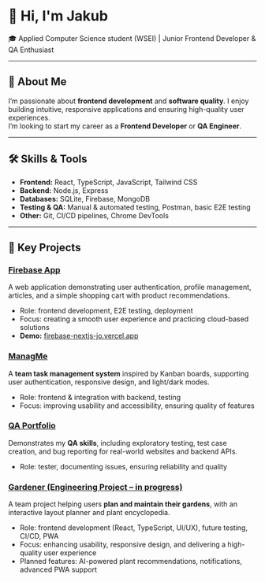 <!-- PL -->
<!-- # 👋 Cześć, jestem Jakub

🎓 Student Informatyki Stosowanej (WSEI) | 🌱 Junior Frontend Developer & QA Enthusiast  

---

## 🚀 O mnie
- 💻 Fascynuję się **frontendem (React, TypeScript, JavaScript)** oraz **jakością oprogramowania (QA)**  
- 🎯 Moim celem zawodowym jest zostać **Frontend Developerem / QA Engineerem**  
- 📚 Aktualnie rozwijam się w zakresie:
  - React + TypeScript
  - Testy (manualne i automatyczne)
  - CI/CD i podstawy DevOps

---

## 🛠️ Technologie i narzędzia
- **Frontend:** React, TypeScript, JavaScript, Tailwind CSS  
- **Backend:** Node.js, Express  
- **Bazy danych:** SQLite, Firebase, MongoDB  
- **Testy i QA:** Postman, React Testing Library, axe, Lighthouse, Chrome DevTools  
- **Pozostałe:** Git, GitHub Actions (CI/CD), Docker (podstawy)  

---

## 🚀 Projekty

### [Firebase App](https://github.com/JakubOpydwsei/Firebase)  
Aplikacja stworzona w celu praktycznej nauki **Next.js** i nowoczesnych rozwiązań chmurowych.  
Obsługuje logowanie/rejestrację (z potwierdzeniem mailowym), profil użytkownika (edycja danych i zdjęcia), prostą sekcję artykułów oraz koszyk z rekomendacjami produktów i obsługą kodów promocyjnych.  
- **Stack:** Next.js, Tailwind CSS, DaisyUI, react-hook-form, Firebase  
- **Jakość:** testy E2E (Playwright), CI/CD (GitHub Actions), hosting na Vercel  
- **Demo:** [firebase-nextjs-jo.vercel.app](https://firebase-nextjs-jo.vercel.app/)


### [ManagMe](https://github.com/JakubOpydwsei/ManagMe)  
System w stylu **Kanban**, inspirowany GitHub Projects, do zarządzania projektami i zadaniami w zespołach.  
Posiada dwa backendy – jeden odpowiedzialny za logowanie i tokeny JWT, drugi za dane aplikacji. Wspiera logowanie przez Google (OAuth2), responsywność oraz motywy jasny/ciemny.  
- **Stack:** React, Node.js, Express, MongoDB, JWT, REST API, TypeScript, Tailwind CSS, DaisyUI  
- **Jakość:** testy E2E (Playwright), CI/CD (GitHub Actions), Lighthouse/AXE (SEO 100, A11Y 100)  
- **Uwaga:** brak live demo ze względu na architekturę z 2 backendami


### [QA Portfolio](https://github.com/JakubOpydwsei/qa-portfolio)  
Repozytorium prezentujące moje umiejętności z zakresu **testowania manualnego i automatycznego**.  
Zawiera: testy endpointów backendu (`ManagMe`), exploratory testy dla Allegro i OpenCart, scenariusze testowe, test cases oraz bug reporty.  
- **Narzędzia:** Postman, Playwright, GitHub Issues  
- Stanowi uzupełnienie umiejętności frontendowych i backendowych, pokazując podejście QA.

### [🌱 Gardener (projekt inżynierski – w trakcie rozwoju)](https://github.com/JakubOpydwsei/Gardener)
Aplikacja webowa wspierająca użytkowników w planowaniu i pielęgnacji ogrodu. Projekt realizowany zespołowo (3 osoby) w ramach pracy inżynierskiej.
Mój wkład: **frontend** (**React**, **TypeScript**, **UI/UX)**, w przyszłości również **testy**, **CI/CD** oraz **PWA**.

Funkcjonalności:

- Wstępna encyklopedia roślin z informacjami o glebie, podlewaniu, nasłonecznieniu i okresach sadzenia,
- Wstępny interaktywny kreator ogrodu (planowanie rozmieszczenia roślin),
- Plany rozwoju: AI do rekomendacji roślin, pełna PWA, CI/CD, powiadomienia i wskazówki (np. podlewanie, niekompatybilne rośliny).

Stack: React, TypeScript, Node.js (Express), SQLite, REST API, Tailwind CSS, DaisyUI, AOS. -->



<!-- ANG -->

<!-- # 👋 Hi, I'm Jakub

🎓 Applied Computer Science student (WSEI) | 🌱 Junior Frontend Developer & QA Enthusiast  

---

## 🚀 About Me
- 💻 Passionate about **frontend development (React, TypeScript, JavaScript)** and **software quality (QA)**  
- 🎯 My career goal is to become a **Frontend Developer / QA Engineer**  
- 📚 Currently improving my skills in:
  - React + TypeScript
  - Testing (manual & automated)
  - CI/CD and basic DevOps

---

## 🛠️ Tech Stack & Tools
- **Frontend:** React, TypeScript, JavaScript, Tailwind CSS  
- **Backend:** Node.js, Express  
- **Databases:** SQLite, Firebase, MongoDB  
- **Testing & QA:** Postman, React Testing Library, axe, Lighthouse, Chrome DevTools  
- **Other:** Git, GitHub Actions (CI/CD), Docker (basics)  

---

## 🚀 Projects

### [Firebase App](https://github.com/JakubOpydwsei/Firebase)  
A project built to practice **Next.js** and modern cloud-based solutions.  
Features include user authentication/registration (with email confirmation), profile management (data & avatar), a simple article section, and a shopping cart with product recommendations and promo codes.  
- **Stack:** Next.js, Tailwind CSS, DaisyUI, react-hook-form, Firebase  
- **Quality:** E2E tests (Playwright), CI/CD (GitHub Actions), hosted on Vercel  
- **Demo:** [firebase-nextjs-jo.vercel.app](https://firebase-nextjs-jo.vercel.app/)


### [ManagMe](https://github.com/JakubOpydwsei/ManagMe)  
A **Kanban-style** system, inspired by GitHub Projects, for team project and task management.  
It includes two backends – one for authentication (JWT) and another for application data. Supports Google login (OAuth2), responsive design, and light/dark mode.  
- **Stack:** React, Node.js, Express, MongoDB, JWT, REST API, TypeScript, Tailwind CSS, DaisyUI  
- **Quality:** E2E tests (Playwright), CI/CD (GitHub Actions), Lighthouse/AXE (SEO 100, A11Y 100)  
- **Note:** No live demo available due to architecture requiring 2 backend servers


### [QA Portfolio](https://github.com/JakubOpydwsei/qa-portfolio)  
A repository presenting my **manual and automated testing** skills.  
Includes: backend endpoint tests (`ManagMe`), exploratory testing for Allegro and OpenCart, test cases, scenarios, and bug reports.  
- **Tools:** Postman, Playwright, GitHub Issues  
- Complements my frontend & backend development skills, demonstrating my QA approach.

### [🌱 Gardener (Engineering Project – in progress)](https://github.com/JakubOpydwsei/Gardener)  
A web application helping users **plan and maintain their gardens**. A team project (3 members) developed as part of my engineering thesis.  
My role: **frontend development (React, TypeScript, UI/UX)**, later also **testing**, **CI/CD**, and **PWA**.  

**Features (MVP so far):**  
- Initial plant encyclopedia with soil, watering, sunlight, and planting season info  
- Early version of an **interactive garden creator** (plant layout planning)  

**Planned development:**  
- AI assistant for plant recommendations,  
- Full PWA support,  
- CI/CD integration,  
- Notifications & care tips (e.g., watering reminders, plant compatibility alerts).  

**Stack:** React, TypeScript, Node.js (Express), SQLite, REST API, Tailwind CSS, DaisyUI, AOS   -->


<!-- For HR -->

# 👋 Hi, I'm Jakub

🎓 Applied Computer Science student (WSEI) | Junior Frontend Developer & QA Enthusiast  

---

## 🚀 About Me
I’m passionate about **frontend development** and **software quality**. I enjoy building intuitive, responsive applications and ensuring high-quality user experiences.  
I’m looking to start my career as a **Frontend Developer** or **QA Engineer**.  

---

## 🛠️ Skills & Tools
- **Frontend:** React, TypeScript, JavaScript, Tailwind CSS  
- **Backend:** Node.js, Express  
- **Databases:** SQLite, Firebase, MongoDB  
- **Testing & QA:** Manual & automated testing, Postman, basic E2E testing  
- **Other:** Git, CI/CD pipelines, Chrome DevTools  

---

## 🌟 Key Projects

### [Firebase App](https://github.com/JakubOpydwsei/Firebase)  
A web application demonstrating user authentication, profile management, articles, and a simple shopping cart with product recommendations.  
- Role: frontend development, E2E testing, deployment  
- Focus: creating a smooth user experience and practicing cloud-based solutions  
- **Demo:** [firebase-nextjs-jo.vercel.app](https://firebase-nextjs-jo.vercel.app/)

### [ManagMe](https://github.com/JakubOpydwsei/ManagMe)  
A **team task management system** inspired by Kanban boards, supporting user authentication, responsive design, and light/dark modes.  
- Role: frontend & integration with backend, testing  
- Focus: improving usability and accessibility, ensuring quality of features

### [QA Portfolio](https://github.com/JakubOpydwsei/qa-portfolio)  
Demonstrates my **QA skills**, including exploratory testing, test case creation, and bug reporting for real-world websites and backend APIs.  
- Role: tester, documenting issues, ensuring reliability and quality

### [Gardener (Engineering Project – in progress)](https://github.com/JakubOpydwsei/Gardener)  
A team project helping users **plan and maintain their gardens**, with an interactive layout planner and plant encyclopedia.  
- Role: frontend development (React, TypeScript, UI/UX), future testing, CI/CD, PWA  
- Focus: enhancing usability, responsive design, and delivering a high-quality user experience  
- Planned features: AI-powered plant recommendations, notifications, advanced PWA support